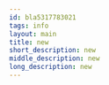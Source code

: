 ```yaml
---
id: bla5317783021
tags: info
layout: main
title: new
short_description: new
middle_description: new
long_description: new
---
```

